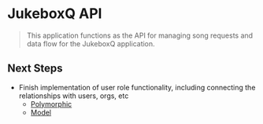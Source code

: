# JukeboxQ API

> This application functions as the API for managing song requests and data flow for the JukeboxQ application.


## Next Steps

- Finish implementation of user role functionality, including connecting the relationships with users, orgs, etc
  - [Polymorphic](https://launchschool.com/blog/understanding-polymorphic-associations-in-rails)
  - [Model](https://www.lucidchart.com/documents/edit/7017a09e-68bf-49e5-ab97-e1a5ff5c9d44)
